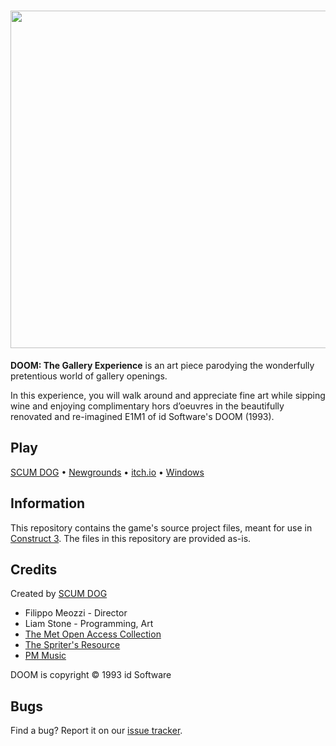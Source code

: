 <h1 align="center"><img width="540"src="https://github.com/user-attachments/assets/2d573225-8380-44bf-bee6-b7fb98e6f058" /></h1>

**DOOM: The Gallery Experience** is an art piece parodying the wonderfully pretentious world of gallery openings.

In this experience, you will walk around and appreciate fine art while sipping wine and enjoying complimentary hors d’oeuvres in the beautifully renovated and re-imagined E1M1 of id Software's DOOM (1993).

## Play
[SCUM DOG](https://scum.dog/games/doom_tge) • [Newgrounds](https://www.newgrounds.com/portal/view/960452) • [itch.io](https://bobatealee.itch.io/doom-the-gallery-experience) • [Windows](https://files.scum.dog/downloads/DOOM_TGE_Windows.zip)

## Information
This repository contains the game's source project files, meant for use in [Construct 3](https://construct.net/). The files in this repository are provided as-is.

## Credits
Created by [SCUM DOG](https://scum.dog/)

- Filippo Meozzi - Director
- Liam Stone - Programming, Art
- [The Met Open Access Collection](https://www.metmuseum.org/art/collection/search?showOnly=openAccess)
- [The Spriter's Resource](https://www.spriters-resource.com/ms_dos/doomdoomii/)
- [PM Music](https://pmmusic.pro/downloads/)

DOOM is copyright © 1993 id Software

## Bugs
Find a bug? Report it on our [issue tracker](https://github.com/bobatealee/doom_tge/issues/new/choose).
